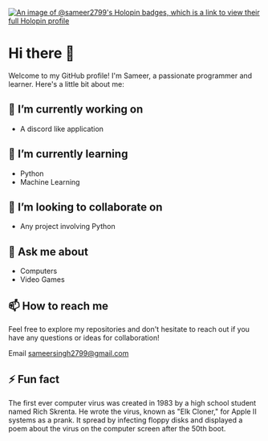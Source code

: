 [![An image of @sameer2799's Holopin badges, which is a link to view their full Holopin profile](https://holopin.me/sameer2799)](https://holopin.io/@sameer2799)

# Hi there 👋

Welcome to my GitHub profile! I'm Sameer, a passionate programmer and learner. Here's a little bit about me:

<!--
**sameer2799/sameer2799** is a ✨ _special_ ✨ repository because its `README.md` (this file) appears on your GitHub profile.

Here are some ideas to get you started:
-->

## 🔭 I’m currently working on

- A discord like application

## 🌱 I’m currently learning

- Python
- Machine Learning

## 👯 I’m looking to collaborate on

- Any project involving Python

## 💬 Ask me about

- Computers
- Video Games

## 📫 How to reach me

Feel free to explore my repositories and don't hesitate to reach out if you have any questions or ideas for collaboration!

Email <sameersingh2799@gmail.com>

## ⚡ Fun fact

The first ever computer virus was created in 1983 by a high school student named Rich Skrenta. He wrote the virus, known as "Elk Cloner," for Apple II systems as a prank. It spread by infecting floppy disks and displayed a poem about the virus on the computer screen after the 50th boot.

